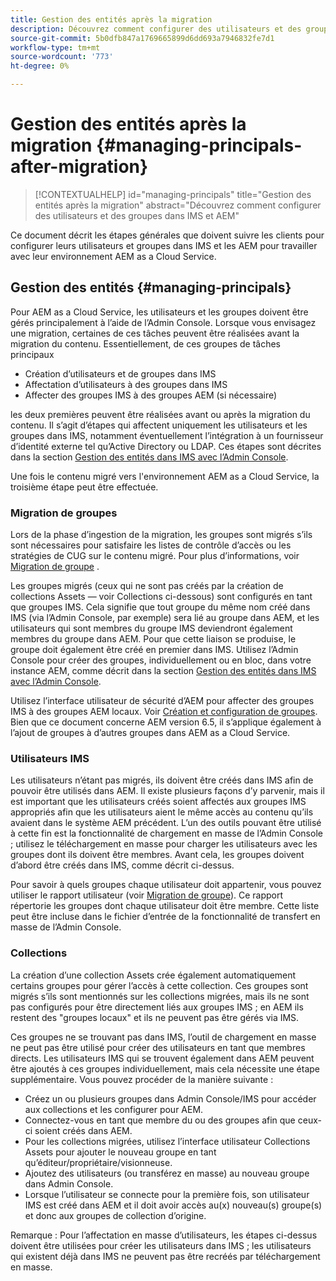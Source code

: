 ```yaml
---
title: Gestion des entités après la migration
description: Découvrez comment configurer des utilisateurs et des groupes dans IMS et AEM
source-git-commit: 5b0dfb847a1769665899d6dd693a7946832fe7d1
workflow-type: tm+mt
source-wordcount: '773'
ht-degree: 0%

---
```



# Gestion des entités après la migration {#managing-principals-after-migration}

>[!CONTEXTUALHELP]
>id="managing-principals"
>title="Gestion des entités après la migration"
>abstract="Découvrez comment configurer des utilisateurs et des groupes dans IMS et AEM"

Ce document décrit les étapes générales que doivent suivre les clients pour configurer leurs utilisateurs et groupes dans IMS et les AEM pour travailler avec leur environnement AEM as a Cloud Service.

## Gestion des entités {#managing-principals}

Pour AEM as a Cloud Service, les utilisateurs et les groupes doivent être gérés principalement à l’aide de l’Admin Console.  Lorsque vous envisagez une migration, certaines de ces tâches peuvent être réalisées avant la migration du contenu.  Essentiellement, de ces groupes de tâches principaux

* Création d’utilisateurs et de groupes dans IMS
* Affectation d’utilisateurs à des groupes dans IMS
* Affecter des groupes IMS à des groupes AEM (si nécessaire)

les deux premières peuvent être réalisées avant ou après la migration du contenu.  Il s’agit d’étapes qui affectent uniquement les utilisateurs et les groupes dans IMS, notamment éventuellement l’intégration à un fournisseur d’identité externe tel qu’Active Directory ou LDAP.  Ces étapes sont décrites dans la section [Gestion des entités dans IMS avec l’Admin Console](/help/journey-migration/managing-principals.md).

Une fois le contenu migré vers l&#39;environnement AEM as a Cloud Service, la troisième étape peut être effectuée.

### Migration de groupes

Lors de la phase d’ingestion de la migration, les groupes sont migrés s’ils sont nécessaires pour satisfaire les listes de contrôle d’accès ou les stratégies de CUG sur le contenu migré.  Pour plus d’informations, voir [Migration de groupe](/help/journey-migration/content-transfer-tool/using-content-transfer-tool/group-migration.md) .

Les groupes migrés (ceux qui ne sont pas créés par la création de collections Assets — voir Collections ci-dessous) sont configurés en tant que groupes IMS.  Cela signifie que tout groupe du même nom créé dans IMS (via l’Admin Console, par exemple) sera lié au groupe dans AEM, et les utilisateurs qui sont membres du groupe IMS deviendront également membres du groupe dans AEM.  Pour que cette liaison se produise, le groupe doit également être créé en premier dans IMS.  Utilisez l’Admin Console pour créer des groupes, individuellement ou en bloc, dans votre instance AEM, comme décrit dans la section [Gestion des entités dans IMS avec l’Admin Console](/help/journey-migration/managing-principals.md).

Utilisez l’interface utilisateur de sécurité d’AEM pour affecter des groupes IMS à des groupes AEM locaux.  Voir [Création et configuration de groupes](https://experienceleague.adobe.com/en/docs/experience-manager-65/content/forms/administrator-help/setup-organize-users/creating-configuring-groups#edit-a-group).  Bien que ce document concerne AEM version 6.5, il s’applique également à l’ajout de groupes à d’autres groupes dans AEM as a Cloud Service.

### Utilisateurs IMS

Les utilisateurs n’étant pas migrés, ils doivent être créés dans IMS afin de pouvoir être utilisés dans AEM.  Il existe plusieurs façons d’y parvenir, mais il est important que les utilisateurs créés soient affectés aux groupes IMS appropriés afin que les utilisateurs aient le même accès au contenu qu’ils avaient dans le système AEM précédent.  L’un des outils pouvant être utilisé à cette fin est la fonctionnalité de chargement en masse de l’Admin Console ; utilisez le téléchargement en masse pour charger les utilisateurs avec les groupes dont ils doivent être membres.  Avant cela, les groupes doivent d’abord être créés dans IMS, comme décrit ci-dessus.

Pour savoir à quels groupes chaque utilisateur doit appartenir, vous pouvez utiliser le rapport utilisateur (voir [Migration de groupe](/help/journey-migration/content-transfer-tool/using-content-transfer-tool/group-migration.md)).  Ce rapport répertorie les groupes dont chaque utilisateur doit être membre. Cette liste peut être incluse dans le fichier d’entrée de la fonctionnalité de transfert en masse de l’Admin Console.

### Collections

La création d’une collection Assets crée également automatiquement certains groupes pour gérer l’accès à cette collection.  Ces groupes sont migrés s’ils sont mentionnés sur les collections migrées, mais ils ne sont pas configurés pour être directement liés aux groupes IMS ; en AEM ils restent des &quot;groupes locaux&quot; et ils ne peuvent pas être gérés via IMS.

Ces groupes ne se trouvant pas dans IMS, l’outil de chargement en masse ne peut pas être utilisé pour créer des utilisateurs en tant que membres directs.  Les utilisateurs IMS qui se trouvent également dans AEM peuvent être ajoutés à ces groupes individuellement, mais cela nécessite une étape supplémentaire.  Vous pouvez procéder de la manière suivante :
* Créez un ou plusieurs groupes dans Admin Console/IMS pour accéder aux collections et les configurer pour AEM.
* Connectez-vous en tant que membre du ou des groupes afin que ceux-ci soient créés dans AEM.
* Pour les collections migrées, utilisez l’interface utilisateur Collections Assets pour ajouter le nouveau groupe en tant qu’éditeur/propriétaire/visionneuse.
* Ajoutez des utilisateurs (ou transférez en masse) au nouveau groupe dans Admin Console.
* Lorsque l’utilisateur se connecte pour la première fois, son utilisateur IMS est créé dans AEM et il doit avoir accès au(x) nouveau(s) groupe(s) et donc aux groupes de collection d’origine.

Remarque : Pour l’affectation en masse d’utilisateurs, les étapes ci-dessus doivent être utilisées pour créer les utilisateurs dans IMS ; les utilisateurs qui existent déjà dans IMS ne peuvent pas être recréés par téléchargement en masse.


